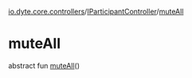[io.dyte.core.controllers](../index.md)/[IParticipantController](index.md)/[muteAll](mute-all.md)

# muteAll


abstract fun [muteAll](mute-all.md)()
